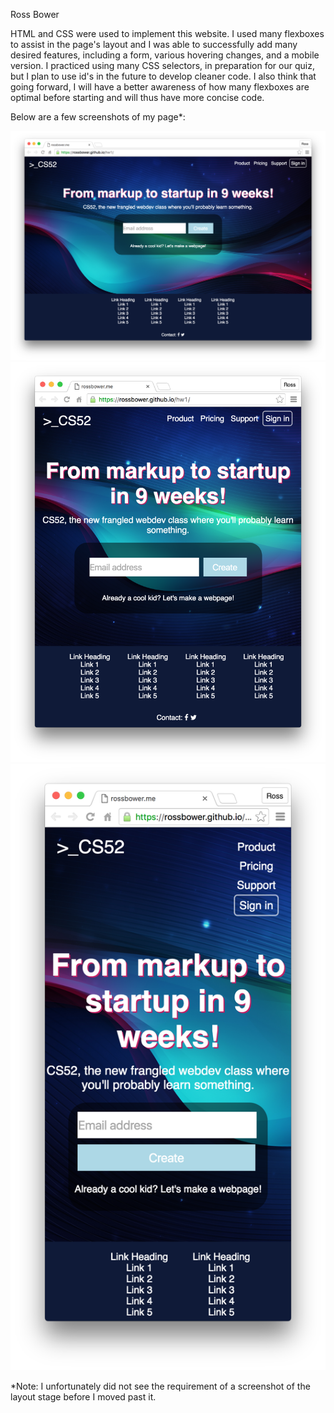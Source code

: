Ross Bower

HTML and CSS were used to implement this website. I used many flexboxes to assist in the page's layout and I was able to successfully add many desired features, including a form, various hovering changes, and a mobile version. I practiced using many CSS selectors, in preparation for our quiz, but I plan to use id's in the future to develop cleaner code. I also think that going forward, I will have a better awareness of how many flexboxes are optimal before starting and will thus have more concise code.

Below are a few screenshots of my page*:

![alt text](screenshots/full.png "Screenshot 1")
![alt text](screenshots/half.png "Screenshot 2")
![alt text](screenshots/mobile.png "Mobile")

*Note: I unfortunately did not see the requirement of a screenshot of the layout stage before I moved past it.
